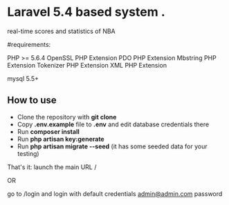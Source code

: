 #  Laravel 5.4 based system .

real-time scores and statistics of NBA


#requirements:

PHP >= 5.6.4
OpenSSL PHP Extension
PDO PHP Extension
Mbstring PHP Extension
Tokenizer PHP Extension
XML PHP Extension

mysql  5.5+


## How to use

- Clone the repository with __git clone__
- Copy __.env.example__ file to __.env__ and edit database credentials there
- Run __composer install__
- Run __php artisan key:generate__
- Run __php artisan migrate --seed__ (it has some seeded data for your testing)


That's it: launch the main URL   /

OR

 go to /login and login with default credentials
 admin@admin.com 
 password

